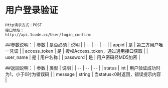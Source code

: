 # 用户登录验证
```
Http请求方式：POST
接口地址：
http://api.1code.cc/User/login_confirm
```

##参数说明：
| 参数 | 是否必须 | 说明 |
| -- | -- | -- |
| appid | 是 | 第三方用户唯一凭证 |
| access_token | 是 | 授权Access_token，通过通用接口获取 | 
| user_name | 是 | 用户名称 |
| password | 是 | 用户密码经MD5加密 |

##返回说明：
| 参数 | 类型 | 说明 |
| -- | -- | -- |
| status | int | 用户验证成功时为1，小于0时为错误码 |
| message | string | 当status<0时返回，错误提示内容 |